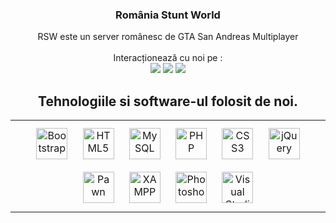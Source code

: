 ### <div align="center">România Stunt World</div>  
  

<div align="center">RSW este un server românesc de GTA San Andreas Multiplayer</div>  
  
<br>
<div align="center">Interacționează cu noi pe :
  <Br>
    <a href="http://rsw-server.ro/discord"><img src="https://img.shields.io/discord/841781551917432854?color=%235865F2&label=Discord" /></a> 
    <a href="https://www.instagram.com/rsw_samp/"><img src="https://img.shields.io/badge/Instagram-E4405F?logo=instagram&logoColor=white"></a> 
    <a href="https://www.youtube.com/@sixxt"><img src="https://img.shields.io/badge/Youtube-f00?logo=youtube&logoColor=white"></a>
</div>  


  ## <div align="center">  Tehnologiile si software-ul folosit de noi.  </div> 
<div align="center"><table><tr><td valign="top" width="50%">

<div align="center">  
<a href="https://getbootstrap.com/docs/3.4/javascript/" target="_blank"><img style="margin: 10px" src="https://profilinator.rishav.dev/skills-assets/bootstrap-plain.svg" alt="Bootstrap" height="50" /></a>  
<a href="https://en.wikipedia.org/wiki/HTML5" target="_blank"><img style="margin: 10px" src="https://profilinator.rishav.dev/skills-assets/html5-original-wordmark.svg" alt="HTML5" height="50" /></a>  
<a href="https://www.mysql.com/" target="_blank"><img style="margin: 10px" src="https://profilinator.rishav.dev/skills-assets/mysql-original-wordmark.svg" alt="MySQL" height="50" /></a>  
<a href="https://www.php.net/" target="_blank"><img style="margin: 10px" src="https://profilinator.rishav.dev/skills-assets/php-original.svg" alt="PHP" height="50" /></a>  
<a href="https://www.w3schools.com/css/" target="_blank"><img style="margin: 10px" src="https://profilinator.rishav.dev/skills-assets/css3-original-wordmark.svg" alt="CSS3" height="50" /></a>  
<a href="https://jquery.com/" target="_blank"><img style="margin: 10px" src="https://profilinator.rishav.dev/skills-assets/jquery.png" alt="jQuery" height="50" /></a>
<a href="#" target="_blank"><img style="margin: 10px" src="https://i.imgur.com/2CVqSVQ.png" alt="Pawn" height="50"></a>
<a href="https://www.apachefriends.org/" target="_blank"><img style="margin: 10px" src="https://profilinator.rishav.dev/skills-assets/xampp.png" alt="XAMPP" height="50" /></a>  
<a href="https://www.adobe.com/in/products/photoshop.html" target="_blank"><img style="margin: 10px" src="https://profilinator.rishav.dev/skills-assets/photoshop-plain.svg" alt="Photoshop" height="50" /></a>  
<a href="#" target="_blank"><img style="margin: 10px" src="https://upload.wikimedia.org/wikipedia/commons/thumb/9/9a/Visual_Studio_Code_1.35_icon.svg/2048px-Visual_Studio_Code_1.35_icon.svg.png" alt="Visual Studio Code" height="50" /></a>
</div>

  </td>
  </tr></table>  </div>

<br/>  
